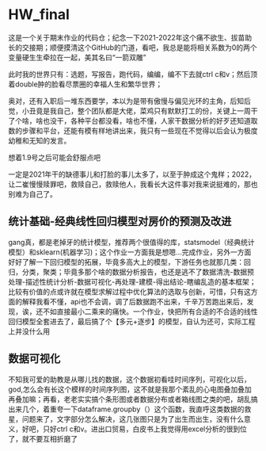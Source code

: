 # HW_final
这是一个关于期末作业的代码仓；纪念一下2021-2022年这个痛不欲生、拔苗助长的交接期；顺便摸清这个GitHub的门道，看吧，我总是能将相关系数为0的两个变量硬生生牵拉在一起，美其名曰“一箭双雕”

此时我的世界只有：选题，写报告，跑代码，编编，编不下去就ctrl c和v；然后顶着double肿的脸看尽票圈的幸福人生和繁华世界；

奥对，还有入职后一堆东西要学，本以为是带有傲慢与偏见光环的主角，后知后觉，小丑竟是我自己，整个团队都是大佬，菜鸡只有默默打工的份，关键上一周干了个啥，啥也没干，各种平台都没看，啥也不懂，人家干数据分析的好歹还知道取数的步骤和平台，还能有模有样地讲出来，我只有一些现在不觉得以后会认为极度幼稚和无知的发言。

想着1.9号之后可能会舒服点吧

一定是2021年干的缺德事儿和打脸的事儿太多了，以至于肿成这个鬼样；2022，让二崔慢慢赎罪吧，救赎自己，救赎他人，我看长大这件事对我来说挺难的，那也别难为自己了。
## 统计基础-经典线性回归模型对房价的预测及改进
gang真，都是老掉牙的统计模型，推荐两个很值得的库，statsmodel（经典统计模型）和sklearn(机器学习)；这个作业一方面我是想嗯...完成作业，另外一方面好好了解一下回归模型的拓展，毕竟多高大上的模型，下游任务也就那几类：回归，分类，聚类；毕竟多那个啥的数据分析报告，也还是逃不了数据清洗-数据预处理-描述性统计分析-数据可视化-再处理-建模-得出结论-瞎编乱造的基本框架；比较有价值的点或许就在模型求解过程中优化算法的选取与创新，可惜，只有这方面的解释我看不懂，api也不会调，调了后数据跑不出来，千辛万苦跑出来后，发现，诶，还不如直接最小二乘来的痛快。一个作业，快把所有合适的不合适的线性回归模型全套进去了，最后搞了个【多元+逐步】的模型，自认为还可，实际工程上并没什么用
## 数据可视化
不知我可爱的助教是从哪儿找的数据，这个数据初看哇时间序列，可视化以后，god,怎么会有长这个模样的时间序列图，这不就是我那个紊乱的心电图叠加叠加再叠加嘛；再看，老老实实搞个条形图或者数据分布或者箱线图之类的吧，胡乱搞出来几个，着重夸一下dataframe.groupby（）这个函数，我直呼这类数据的救星，问题来了，文字部分怎么解决，这几张图只是为了出生而出生，没有什么意义，好吧，只好ctrl c和v。进出口贸易，白皮书上我觉得用excel分析的很到位了，就不要互相折磨了
